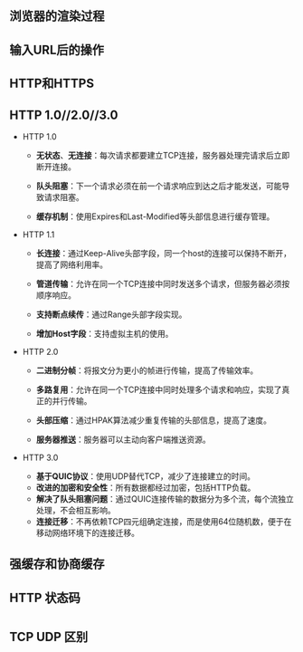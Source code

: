 ## 浏览器的渲染过程

## 输入URL后的操作

## HTTP和HTTPS

## HTTP 1.0//2.0//3.0

- HTTP 1.0
  
  - **无状态**、**无连接**：每次请求都要建立TCP连接，服务器处理完请求后立即断开连接。
  
  - **队头阻塞**：下一个请求必须在前一个请求响应到达之后才能发送，可能导致请求阻塞。
  
  - **缓存机制**：使用Expires和Last-Modified等头部信息进行缓存管理。

- HTTP 1.1
  
  - **长连接**：通过Keep-Alive头部字段，同一个host的连接可以保持不断开，提高了网络利用率。
  
  - **管道传输**：允许在同一个TCP连接中同时发送多个请求，但服务器必须按顺序响应。
  
  - **支持断点续传**：通过Range头部字段实现。
  
  - **增加Host字段**：支持虚拟主机的使用。

- HTTP 2.0
  
  - **二进制分帧**：将报文分为更小的帧进行传输，提高了传输效率。
  
  - **多路复用**：允许在同一个TCP连接中同时处理多个请求和响应，实现了真正的并行传输。
  
  - **头部压缩**：通过HPAK算法减少重复传输的头部信息，提高了速度。
  
  - **服务器推送**：服务器可以主动向客户端推送资源。

- HTTP 3.0
  
  - **基于QUIC协议**：使用UDP替代TCP，减少了连接建立的时间。
  - **改进的加密和安全性**：所有数据都经过加密，包括HTTP负载。
  - **解决了队头阻塞问题**：通过QUIC连接传输的数据分为多个流，每个流独立处理，不会相互影响。
  - **连接迁移**：不再依赖TCP四元组确定连接，而是使用64位随机数，便于在移动网络环境下的连接迁移。

## 强缓存和协商缓存

## HTTP 状态码

# 

## TCP UDP 区别
